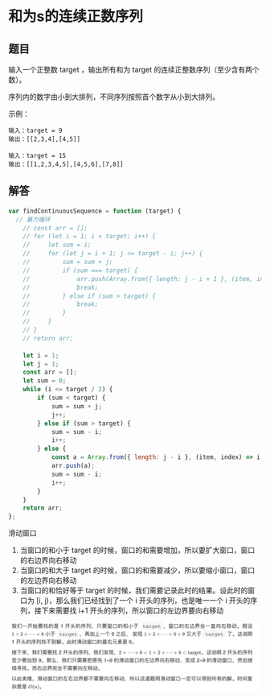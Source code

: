 # 和为s的连续正数序列

## 题目

输入一个正整数 target ，输出所有和为 target 的连续正整数序列（至少含有两个数）。

序列内的数字由小到大排列，不同序列按照首个数字从小到大排列。

示例：
```
输入：target = 9
输出：[[2,3,4],[4,5]]

输入：target = 15
输出：[[1,2,3,4,5],[4,5,6],[7,8]]
```

## 解答
```js
var findContinuousSequence = function (target) {
  // 暴力循环
	// const arr = [];
	// for (let i = 1; i < target; i++) {
	//     let sum = i;
	//     for (let j = i + 1; j <= target - i; j++) {
	//         sum = sum + j;
	//         if (sum === target) {
	//             arr.push(Array.from({ length: j - i + 1 }, (item, index) => i + index))
	//             break;
	//         } else if (sum > target) {
	//             break;
	//         }
	//     }
	// }
	// return arr;

	let i = 1;
	let j = 1;
	const arr = [];
	let sum = 0;
	while (i <= target / 2) {
		if (sum < target) {
			sum = sum + j;
			j++;
		} else if (sum > target) {
			sum = sum - i;
			i++;
		} else {
			const a = Array.from({ length: j - i }, (item, index) => i + index);
			arr.push(a);
			sum = sum - i;
			i++;
		}
	}
	return arr;
};
```

滑动窗口

1. 当窗口的和小于 target 的时候，窗口的和需要增加，所以要扩大窗口，窗口的右边界向右移动
2. 当窗口的和大于 target 的时候，窗口的和需要减少，所以要缩小窗口，窗口的左边界向右移动
3. 当窗口的和恰好等于 target 的时候，我们需要记录此时的结果。设此时的窗口为 [i, j)，那么我们已经找到了一个 i 开头的序列，也是唯一一个 i 开头的序列，接下来需要找 i+1 开头的序列，所以窗口的左边界要向右移动

<img src='img/image2.png'>

